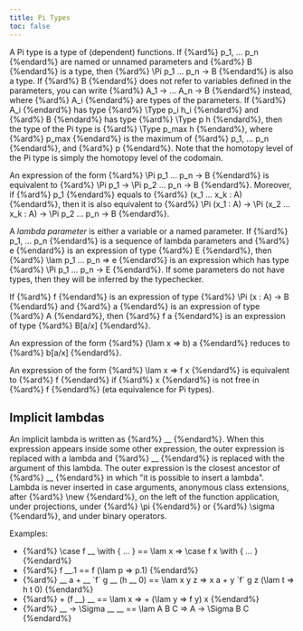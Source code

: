 ```yaml
---
title: Pi Types
toc: false
---
```


A Pi type is a type of (dependent) functions.
If {%ard%} p_1, ... p_n {%endard%} are named or unnamed parameters and {%ard%} B {%endard%} is a type, then {%ard%} \Pi p_1 ... p_n -> B {%endard%} is also a type.
If {%ard%} B {%endard%} does not refer to variables defined in the parameters, you can write {%ard%} A_1 -> ... A_n -> B {%endard%} instead, where
{%ard%} A_i {%endard%} are types of the parameters.
If {%ard%} A_i {%endard%} has type {%ard%} \Type p_i h_i {%endard%} and {%ard%} B {%endard%} has type {%ard%} \Type p h {%endard%}, then the type of the Pi type is {%ard%} \Type p_max h {%endard%},
where {%ard%} p_max {%endard%} is the maximum of {%ard%} p_1, ... p_n {%endard%}, and {%ard%} p {%endard%}.
Note that the homotopy level of the Pi type is simply the homotopy level of the codomain.

An expression of the form {%ard%} \Pi p_1 ... p_n -> B {%endard%} is equivalent to {%ard%} \Pi p_1 -> \Pi p_2 ... p_n -> B {%endard%}.
Moreover, if {%ard%} p_1 {%endard%} equals to {%ard%} (x_1 ... x_k : A) {%endard%}, then it is also equivalent to
{%ard%} \Pi (x_1 : A) -> \Pi (x_2 ... x_k : A) -> \Pi p_2 ... p_n -> B {%endard%}.

A _lambda parameter_ is either a variable or a named parameter.
If {%ard%} p_1, ... p_n {%endard%} is a sequence of lambda parameters and {%ard%} e {%endard%} is an expression of type {%ard%} E {%endard%}, then
{%ard%} \lam p_1 ... p_n => e {%endard%} is an expression which has type {%ard%} \Pi p_1 ... p_n -> E {%endard%}.
If some parameters do not have types, then they will be inferred by the typechecker.

If {%ard%} f {%endard%} is an expression of type {%ard%} \Pi (x : A) -> B {%endard%} and {%ard%} a {%endard%} is an expression of type {%ard%} A {%endard%}, then {%ard%} f a {%endard%} is an expression
of type {%ard%} B[a/x] {%endard%}.

An expression of the form {%ard%} (\lam x => b) a {%endard%} reduces to {%ard%} b[a/x] {%endard%}.

An expression of the form {%ard%} \lam x => f x {%endard%} is equivalent to {%ard%} f {%endard%} if {%ard%} x {%endard%} is not free in {%ard%} f {%endard%} (eta equivalence for Pi types).

## Implicit lambdas

An implicit lambda is written as {%ard%} __ {%endard%}.
When this expression appears inside some other expression, the outer expression is replaced with a lambda and {%ard%} __ {%endard%} is replaced with the argument of this lambda.
The outer expression is the closest ancestor of {%ard%} __ {%endard%} in which "it is possible to insert a lambda".
Lambda is never inserted in case arguments, anonymous class extensions, after {%ard%} \new {%endard%}, on the left of the function application, under projections, under {%ard%} \pi {%endard%} or {%ard%} \sigma {%endard%}, and under binary operators.

Examples:
* {%ard%} \case f __ \with { ... } == \lam x => \case f x \with { ... } {%endard%}
* {%ard%} f __.1 == f (\lam p => p.1) {%endard%}
* {%ard%} __ a + __ \`f\` g __ (h __ 0) == \lam x y z => x a + y \`f\` g z (\lam t => h t 0) {%endard%}
* {%ard%} + (f __) __ == \lam x => + (\lam y => f y) x {%endard%}
* {%ard%} __ -> \Sigma __ __ == \lam A B C => A -> \Sigma B C {%endard%}
